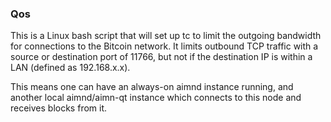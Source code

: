 ### Qos ###

This is a Linux bash script that will set up tc to limit the outgoing bandwidth for connections to the Bitcoin network. It limits outbound TCP traffic with a source or destination port of 11766, but not if the destination IP is within a LAN (defined as 192.168.x.x).

This means one can have an always-on aimnd instance running, and another local aimnd/aimn-qt instance which connects to this node and receives blocks from it.
